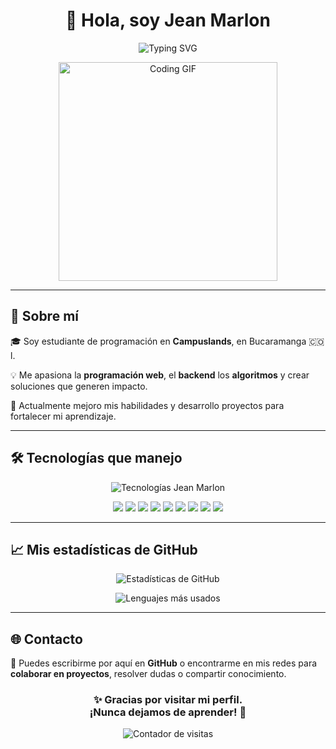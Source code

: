 <!-- README de presentación de Jean Marlon -->

<h1 align="center">👋 Hola, soy Jean Marlon</h1>

<p align="center">
  <img src="https://readme-typing-svg.herokuapp.com?font=Fira+Code&size=28&pause=1000&color=F7B42C&width=500&lines=Programador+Full+Stack;" alt="Typing SVG" />
</p>

<p align="center">
  <img src="https://media.giphy.com/media/qgQUggAC3Pfv687qPC/giphy.gif" width="350" alt="Coding GIF" />
</p>

---

## 📝 Sobre mí

🎓 Soy estudiante de programación en **Campuslands**, en Bucaramanga 🇨🇴l.

💡 Me apasiona la **programación web**, el **backend** los **algoritmos** y crear soluciones que generen impacto.

🌱 Actualmente mejoro mis habilidades y desarrollo proyectos para fortalecer mi aprendizaje.

---

## 🛠️ Tecnologías que manejo

<p align="center">
  <img src="https://skillicons.dev/icons?i=html,css,js,nodejs,express,mongodb,git,github,vscode&theme=light" alt="Tecnologías Jean Marlon" />
</p>

<!-- Badges con animación -->
<p align="center">
  <img src="https://img.shields.io/badge/-HTML5-E34F26?style=for-the-badge&logo=html5&logoColor=white" />
  <img src="https://img.shields.io/badge/-CSS3-1572B6?style=for-the-badge&logo=css3&logoColor=white" />
  <img src="https://img.shields.io/badge/-JavaScript-F7DF1E?style=for-the-badge&logo=javascript&logoColor=black" />
  <img src="https://img.shields.io/badge/-Node.js-339933?style=for-the-badge&logo=nodedotjs&logoColor=white" />
  <img src="https://img.shields.io/badge/-Express.js-000000?style=for-the-badge&logo=express&logoColor=white" />
  <img src="https://img.shields.io/badge/-MongoDB-47A248?style=for-the-badge&logo=mongodb&logoColor=white" />
  <img src="https://img.shields.io/badge/-Git-F05032?style=for-the-badge&logo=git&logoColor=white" />
  <img src="https://img.shields.io/badge/-GitHub-181717?style=for-the-badge&logo=github&logoColor=white" />
  <img src="https://img.shields.io/badge/-VSCode-007ACC?style=for-the-badge&logo=visualstudiocode&logoColor=white" />
</p>

---

## 📈 Mis estadísticas de GitHub

<p align="center">
  <img src="https://github-readme-stats.vercel.app/api?username=JeanMarlon&show_icons=true&theme=radical" alt="Estadísticas de GitHub" />
</p>

<p align="center">
  <img src="https://github-readme-stats.vercel.app/api/top-langs/?username=JeanMarlon&layout=compact&theme=radical" alt="Lenguajes más usados" />
</p>

---

## 🌐 Contacto

📩 Puedes escribirme por aquí en **GitHub** o encontrarme en mis redes para **colaborar en proyectos**, resolver dudas o compartir conocimiento.



<h3 align="center">✨ Gracias por visitar mi perfil. <br> ¡Nunca dejamos de aprender! 🚀</h3>

<p align="center">
  <img src="https://komarev.com/ghpvc/?username=JeanMarlon&label=Visitas&color=0e75b6&style=flat" alt="Contador de visitas" />
</p>

